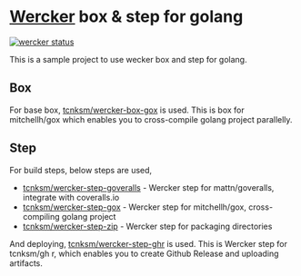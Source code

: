 [Wercker](http://wercker.com/) box & step for golang
====

[![wercker status](https://app.wercker.com/status/a4d57dfaa497d9d433def27a8392980d/m "wercker status")](https://app.wercker.com/project/bykey/a4d57dfaa497d9d433def27a8392980d)

This is a sample project to use wecker box and step for golang. 

## Box

For base box, [tcnksm/wercker-box-gox](https://github.com/tcnksm/wercker-box-gox) is used. This is box for mitchellh/gox which enables you to cross-compile golang project parallelly. 


## Step

For build steps, below steps are used, 

- [tcnksm/wercker-step-goveralls](https://github.com/tcnksm/wercker-step-goveralls) - Wercker step for mattn/goveralls, integrate with coveralls.io 
- [tcnksm/wercker-step-gox](https://github.com/tcnksm/wercker-step-gox) - Wercker step for mitchellh/gox, cross-compiling golang project
- [tcnksm/wercker-step-zip](https://github.com/tcnksm/wercker-step-zip) - Wercker step for packaging directories

And deploying, [tcnksm/wercker-step-ghr](https://github.com/tcnksm/wercker-step-ghr) is used. This is Wercker step for tcnksm/gh r, which enables you to create Github Release and uploading artifacts. 

